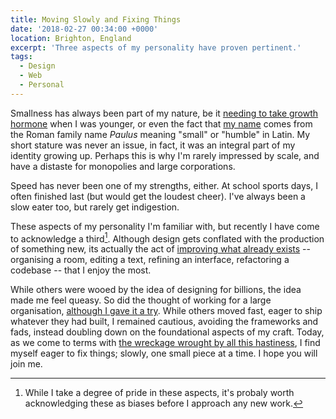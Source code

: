 ```yaml
---
title: Moving Slowly and Fixing Things
date: '2018-02-27 00:34:00 +0000'
location: Brighton, England
excerpt: 'Three aspects of my personality have proven pertinent.'
tags:
  - Design
  - Web
  - Personal
---
```

Smallness has always been part of my nature, be it [needing to take growth hormone][1] when I was younger, or even the fact that [my name][2] comes from the Roman family name _Paulus_ meaning "small" or "humble" in Latin. My short stature was never an issue, in fact, it was an integral part of my identity growing up. Perhaps this is why I'm rarely impressed by scale, and have a distaste for monopolies and large corporations.

Speed has never been one of my strengths, either. At school sports days, I often finished last (but would get the loudest cheer). I've always been a slow eater too, but rarely get indigestion.

These aspects of my personality I'm familiar with, but recently I have come to acknowledge a third[^1]. Although design gets conflated with the production of something new, its actually the act of [improving what already exists][3] -- organising a room, editing a text, refining an interface, refactoring a codebase -- that I enjoy the most.

While others were wooed by the idea of designing for billions, the idea made me feel queasy. So did the thought of working for a large organisation, [although I gave it a try][4]. While others moved fast, eager to ship whatever they had built, I remained cautious, avoiding the frameworks and fads, instead doubling down on the foundational aspects of my craft. Today, as we come to terms with [the wreckage wrought by all this hastiness][5], I find myself eager to fix things; slowly, one small piece at a time. I hope you will join me.

[^1]: While I take a degree of pride in these aspects, it's probaly worth acknowledging these as biases before I approach any new work.

[1]: https://lloydyweb.paulrobertlloyd.com/blog/2005/08/a_tall_story.php
[2]: https://www.behindthename.com/name/paul
[3]: https://css-tricks.com/improving-accessibility-24-ways/
[4]: https://paulrobertlloyd.com/2015/01/changing_gears
[5]: https://medium.com/@monteiro/ac7289549017
